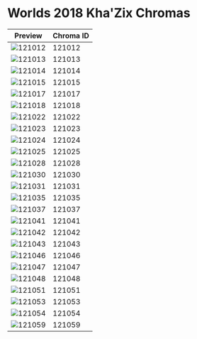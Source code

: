 # Worlds 2018 Kha'Zix Chromas

| Preview | Chroma ID |
|---------|-----------|
| ![121012](https://raw.communitydragon.org/latest/plugins/rcp-be-lol-game-data/global/default/v1/champion-chroma-images/121/121012.png) | 121012 |
| ![121013](https://raw.communitydragon.org/latest/plugins/rcp-be-lol-game-data/global/default/v1/champion-chroma-images/121/121013.png) | 121013 |
| ![121014](https://raw.communitydragon.org/latest/plugins/rcp-be-lol-game-data/global/default/v1/champion-chroma-images/121/121014.png) | 121014 |
| ![121015](https://raw.communitydragon.org/latest/plugins/rcp-be-lol-game-data/global/default/v1/champion-chroma-images/121/121015.png) | 121015 |
| ![121017](https://raw.communitydragon.org/latest/plugins/rcp-be-lol-game-data/global/default/v1/champion-chroma-images/121/121017.png) | 121017 |
| ![121018](https://raw.communitydragon.org/latest/plugins/rcp-be-lol-game-data/global/default/v1/champion-chroma-images/121/121018.png) | 121018 |
| ![121022](https://raw.communitydragon.org/latest/plugins/rcp-be-lol-game-data/global/default/v1/champion-chroma-images/121/121022.png) | 121022 |
| ![121023](https://raw.communitydragon.org/latest/plugins/rcp-be-lol-game-data/global/default/v1/champion-chroma-images/121/121023.png) | 121023 |
| ![121024](https://raw.communitydragon.org/latest/plugins/rcp-be-lol-game-data/global/default/v1/champion-chroma-images/121/121024.png) | 121024 |
| ![121025](https://raw.communitydragon.org/latest/plugins/rcp-be-lol-game-data/global/default/v1/champion-chroma-images/121/121025.png) | 121025 |
| ![121028](https://raw.communitydragon.org/latest/plugins/rcp-be-lol-game-data/global/default/v1/champion-chroma-images/121/121028.png) | 121028 |
| ![121030](https://raw.communitydragon.org/latest/plugins/rcp-be-lol-game-data/global/default/v1/champion-chroma-images/121/121030.png) | 121030 |
| ![121031](https://raw.communitydragon.org/latest/plugins/rcp-be-lol-game-data/global/default/v1/champion-chroma-images/121/121031.png) | 121031 |
| ![121035](https://raw.communitydragon.org/latest/plugins/rcp-be-lol-game-data/global/default/v1/champion-chroma-images/121/121035.png) | 121035 |
| ![121037](https://raw.communitydragon.org/latest/plugins/rcp-be-lol-game-data/global/default/v1/champion-chroma-images/121/121037.png) | 121037 |
| ![121041](https://raw.communitydragon.org/latest/plugins/rcp-be-lol-game-data/global/default/v1/champion-chroma-images/121/121041.png) | 121041 |
| ![121042](https://raw.communitydragon.org/latest/plugins/rcp-be-lol-game-data/global/default/v1/champion-chroma-images/121/121042.png) | 121042 |
| ![121043](https://raw.communitydragon.org/latest/plugins/rcp-be-lol-game-data/global/default/v1/champion-chroma-images/121/121043.png) | 121043 |
| ![121046](https://raw.communitydragon.org/latest/plugins/rcp-be-lol-game-data/global/default/v1/champion-chroma-images/121/121046.png) | 121046 |
| ![121047](https://raw.communitydragon.org/latest/plugins/rcp-be-lol-game-data/global/default/v1/champion-chroma-images/121/121047.png) | 121047 |
| ![121048](https://raw.communitydragon.org/latest/plugins/rcp-be-lol-game-data/global/default/v1/champion-chroma-images/121/121048.png) | 121048 |
| ![121051](https://raw.communitydragon.org/latest/plugins/rcp-be-lol-game-data/global/default/v1/champion-chroma-images/121/121051.png) | 121051 |
| ![121053](https://raw.communitydragon.org/latest/plugins/rcp-be-lol-game-data/global/default/v1/champion-chroma-images/121/121053.png) | 121053 |
| ![121054](https://raw.communitydragon.org/latest/plugins/rcp-be-lol-game-data/global/default/v1/champion-chroma-images/121/121054.png) | 121054 |
| ![121059](https://raw.communitydragon.org/latest/plugins/rcp-be-lol-game-data/global/default/v1/champion-chroma-images/121/121059.png) | 121059 |